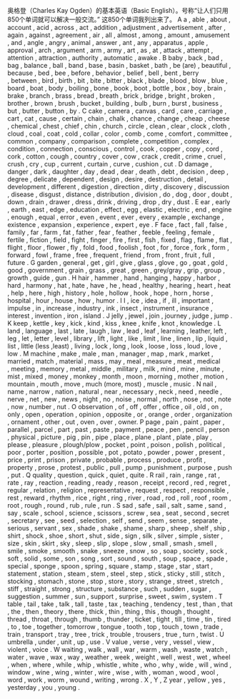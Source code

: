 奥格登（Charles Kay Ogden）的基本英语（Basic English）。号称“让人们只用850个单词就可以解决一般交流。”
这850个单词我列出来了。
A
a , able , about , account , acid , across , act , addition , adjustment , advertisement , after , again , against , agreement , air , all , almost , among , amount , amusement , and , angle , angry , animal , answer , ant , any , apparatus , apple , approval , arch , argument , arm , army , art , as , at , attack , attempt , attention , attraction , authority , automatic , awake .
B
baby , back , bad , bag , balance , ball , band , base , basin , basket , bath , be (are) , beautiful , because , bed , bee , before , behavior , belief , bell , bent , berry , between , bird , birth , bit , bite , bitter , black , blade , blood , blow , blue , board , boat , body , boiling , bone , book , boot , bottle , box , boy , brain , brake , branch , brass , bread , breath , brick , bridge , bright , broken , brother , brown , brush , bucket , building , bulb , burn , burst , business , but , butter , button , by .
C
cake , camera , canvas , card , care , carriage , cart , cat , cause , certain , chain , chalk , chance , change , cheap , cheese , chemical , chest , chief , chin , church , circle , clean , clear , clock , cloth , cloud , coal , coat , cold , collar , color , comb , come , comfort , committee , common , company , comparison , complete , competition , complex , condition , connection , conscious , control , cook , copper , copy , cord , cork , cotton , cough , country , cover , cow , crack , credit , crime , cruel , crush , cry , cup , current , curtain , curve , cushion , cut .
D
damage , danger , dark , daughter , day , dead , dear , death , debt , decision , deep , degree , delicate , dependent , design , desire , destruction , detail , development , different , digestion , direction , dirty , discovery , discussion , disease , disgust , distance , distribution , division , do , dog , door , doubt , down , drain , drawer , dress , drink , driving , drop , dry , dust .
E
ear , early , earth , east , edge , education , effect , egg , elastic , electric , end , engine , enough , equal , error , even , event , ever , every , example , exchange , existence , expansion , experience , expert , eye .
F
face , fact , fall , false , family , far , farm , fat , father , fear , feather , feeble , feeling , female , fertile , fiction , field , fight , finger , fire , first , fish , fixed , flag , flame , flat , flight , floor , flower , fly , fold , food , foolish , foot , for , force , fork , form , forward , fowl , frame , free , frequent , friend , from , front , fruit , full , future .
G
garden , general , get , girl , give , glass , glove , go , goat , gold , good , government , grain , grass , great , green , grey/gray , grip , group , growth , guide , gun .
H
hair , hammer , hand , hanging , happy , harbor , hard , harmony , hat , hate , have , he , head , healthy , hearing , heart , heat , help , here , high , history , hole , hollow , hook , hope , horn , horse , hospital , hour , house , how , humor .
I
I , ice , idea , if , ill , important , impulse , in , increase , industry , ink , insect , instrument , insurance , interest , invention , iron , island .
J
jelly , jewel , join , journey , judge , jump .
K
keep , kettle , key , kick , kind , kiss , knee , knife , knot , knowledge .
L
land , language , last , late , laugh , law , lead , leaf , learning , leather, left , leg , let , letter , level , library , lift , light , like , limit , line , linen , lip , liquid , list , little (less ,least) , living , lock , long , look , loose , loss , loud , love , low .
M
machine , make , male , man , manager , map , mark , market , married , match , material , mass , may , meal , measure , meat , medical , meeting , memory , metal , middle , military , milk , mind , mine , minute , mist , mixed , money , monkey , month , moon , morning , mother , motion , mountain , mouth , move , much (more, most) , muscle , music .
N
nail , name , narrow , nation , natural , near , necessary , neck , need , needle , nerve , net , new , news , night , no , noise , normal , north , nose , not , note , now , number , nut .
O
observation , of , off , offer , office , oil , old , on , only , open , operation , opinion , opposite , or , orange , order , organization , ornament , other , out , oven , over , owner.
P
page , pain , paint , paper , parallel , parcel , part , past , paste , payment , peace , pen , pencil , person , physical , picture , pig , pin , pipe , place , plane , plant , plate , play , please , pleasure , plough/plow , pocket , point , poison , polish , political , poor , porter , position , possible , pot , potato , powder , power , present , price , print , prison , private , probable , process , produce , profit , property , prose , protest , public , pull , pump , punishment , purpose , push , put .
Q
quality , question , quick , quiet , quite .
R
rail , rain , range , rat , rate , ray , reaction , reading , ready , reason , receipt , record , red , regret , regular , relation , religion , representative , request , respect , responsible , rest , reward , rhythm , rice , right , ring , river , road , rod , roll , roof , room , root , rough , round , rub , rule , run .
S
sad , safe , sail , salt , same , sand , say , scale , school , science , scissors , screw , sea , seat , second , secret , secretary , see , seed , selection , self , send , seem , sense , separate , serious , servant , sex , shade , shake , shame , sharp , sheep , shelf , ship , shirt , shock , shoe , short , shut , side , sign , silk , silver , simple , sister , size , skin , skirt , sky , sleep , slip , slope , slow , small , smash , smell , smile , smoke , smooth , snake , sneeze , snow , so , soap , society , sock , soft , solid , some , son , song , sort , sound , south , soup , space , spade , special , sponge , spoon , spring , square , stamp , stage , star , start , statement , station , steam , stem , steel , step , stick , sticky , still , stitch , stocking , stomach , stone , stop , store , story , strange , street , stretch , stiff , straight , strong , structure , substance , such , sudden , sugar , suggestion , summer , sun , support , surprise , sweet , swim , system .
T
table , tail , take , talk , tall , taste , tax , teaching , tendency , test , than , that , the , then , theory , there , thick , thin , thing , this , though , thought , thread , throat , through , thumb , thunder , ticket , tight , till , time , tin , tired , to , toe , together , tomorrow , tongue , tooth , top , touch , town , trade , train , transport , tray , tree , trick , trouble , trousers , true , turn , twist .
U
umbrella , under , unit , up , use .
V
value , verse , very , vessel , view , violent , voice .
W
waiting , walk , wall , war , warm , wash , waste , watch , water , wave , wax , way , weather , week , weight , well , west , wet , wheel , when , where , while , whip , whistle , white , who , why , wide , will , wind , window , wine , wing , winter , wire , wise , with , woman , wood , wool , word , work , worm , wound , writing , wrong .
X , Y , Z
year , yellow , yes , yesterday , you , young .

